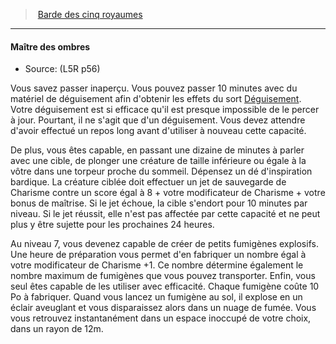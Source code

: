 ﻿---
!GenericItem
Name: Maître des ombres
Source: (L5R p56)
Id: l5r_bard_hd.md#maître-des-ombres
ParentLink: l5r_bard_hd.md#barde-des-cinq-royaumes
ParentName: Barde des cinq royaumes
NameLevel: 4
Attributes: {}
AttributesDictionary: >+
  {}

---
> [Barde des cinq royaumes](hd_l5r_bard.md)

---

#### Maître des ombres

- Source: (L5R p56)

Vous savez passer inaperçu. Vous pouvez passer 10 minutes avec du matériel de déguisement afin d'obtenir les effets du sort [Déguisement](hd_spells_deguisement.md). Votre déguisement est si efficace qu'il est presque impossible de le percer à jour. Pourtant, il ne s'agit que d'un déguisement. Vous devez attendre d'avoir effectué un repos long avant d'utiliser à nouveau cette capacité.

De plus, vous êtes capable, en passant une dizaine de minutes à parler avec une cible, de plonger une créature de taille inférieure ou égale à la vôtre dans une torpeur proche du sommeil. Dépensez un dé d'inspiration bardique. La créature ciblée doit effectuer un jet de sauvegarde de Charisme contre un score égal à 8 + votre modificateur de Charisme + votre bonus de maîtrise. Si le jet échoue, la cible s'endort pour 10 minutes par niveau. Si le jet réussit, elle n'est pas affectée par cette capacité et ne peut plus y être sujette pour les prochaines 24 heures.

Au niveau 7, vous devenez capable de créer de petits fumigènes explosifs. Une heure de préparation vous permet d'en fabriquer un nombre égal à votre modificateur de Charisme +1. Ce nombre détermine également le nombre maximum de fumigènes que vous pouvez transporter. Enfin, vous seul êtes capable de les utiliser avec efficacité. Chaque fumigène coûte 10 Po à fabriquer. Quand vous lancez un fumigène au sol, il explose en un éclair aveuglant et vous disparaissez alors dans un nuage de fumée. Vous vous retrouvez instantanément dans un espace inoccupé de votre choix, dans un rayon de 12m.

